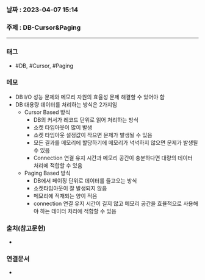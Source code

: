 ### 날짜 : 2023-04-07 15:14
### 주제 : DB-Cursor&Paging
---
### 태그
* #DB, #Cursor, #Paging

### 메모
* DB I/O 성능 문제와 메모리 자원의 효율성 문제 해결할 수 있어야 함
* DB 대용량 데이터를 처리하는 방식은 2가지임
	* Cursor Based 방식
		* DB의 커서가 레코드 단위로 읽어 처리하는 방식
		* 소켓 타임아웃이 많이 발생
		* 소켓 타임아웃 설정값이 작으면 문제가 발생될 수 있음
		* 모든 결과를 메모리에 할당하기에 메모리가 넉넉하지 않으면 문제가 발생될 수 있음
		* Connection 연결 유지 시간과 메모리 공간이 충분하다면 대량의 데이터 처리에 적합할 수 있음
	* Paging Based 방식
		* DB에서 페이징 단위로 데이터를 들고오는 방식
		* 소켓타임아웃이 잘 발생되지 않음
		* 메모리에 적재되는 양이 적음 
		* connection 연결 유지 시간이 길지 않고 메모리 공간을 효율적으로 사용해야 하는 데이터 처리에 적합할 수 있음 

### 출처(참고문헌)
-  

### 연결문서
- 